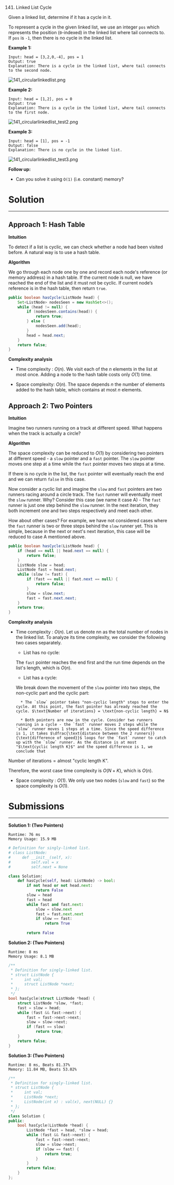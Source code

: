 141. Linked List Cycle

Given a linked list, determine if it has a cycle in it.

To represent a cycle in the given linked list, we use an integer `pos` which represents the position (`0`-indexed) in the linked list where tail connects to. If `pos` is `-1`, then there is no cycle in the linked list.

 

**Example 1:**
```
Input: head = [3,2,0,-4], pos = 1
Output: true
Explanation: There is a cycle in the linked list, where tail connects to the second node.
```
![141_circularlinkedlist.png](img/141_circularlinkedlist.png)

**Example 2:**
```
Input: head = [1,2], pos = 0
Output: true
Explanation: There is a cycle in the linked list, where tail connects to the first node.
```
![141_circularlinkedlist_test2.png](img/141_circularlinkedlist_test2.png)

**Example 3:**
```
Input: head = [1], pos = -1
Output: false
Explanation: There is no cycle in the linked list.
```
![141_circularlinkedlist_test3.png](img/141_circularlinkedlist_test3.png)
 

**Follow up:**

* Can you solve it using `O(1)` (i.e. constant) memory?

# Solution
---
## Approach 1: Hash Table
**Intuition**

To detect if a list is cyclic, we can check whether a node had been visited before. A natural way is to use a hash table.

**Algorithm**

We go through each node one by one and record each node's reference (or memory address) in a hash table. If the current node is null, we have reached the end of the list and it must not be cyclic. If current node’s reference is in the hash table, then return `true`.

```java
public boolean hasCycle(ListNode head) {
    Set<ListNode> nodesSeen = new HashSet<>();
    while (head != null) {
        if (nodesSeen.contains(head)) {
            return true;
        } else {
            nodesSeen.add(head);
        }
        head = head.next;
    }
    return false;
}
```

**Complexity analysis**

* Time complexity : $O(n)$. We visit each of the $n$ elements in the list at most once. Adding a node to the hash table costs only $O(1)$ time.

* Space complexity: $O(n)$. The space depends $n$ the number of elements added to the hash table, which contains at most $n$ elements.

## Approach 2: Two Pointers
**Intuition**

Imagine two runners running on a track at different speed. What happens when the track is actually a circle?

**Algorithm**

The space complexity can be reduced to $O(1)$ by considering two pointers at different speed - a `slow` pointer and a `fast` pointer. The `slow` pointer moves one step at a time while the `fast` pointer moves two steps at a time.

If there is no cycle in the list, the `fast` pointer will eventually reach the end and we can return `false` in this case.

Now consider a cyclic list and imagine the `slow` and `fast` pointers are two runners racing around a circle track. The `fast` runner will eventually meet the `slow` runner. Why? Consider this case (we name it case A) - The `fast` runner is just one step behind the `slow` runner. In the next iteration, they both increment one and two steps respectively and meet each other.

How about other cases? For example, we have not considered cases where the `fast` runner is two or three steps behind the `slow` runner yet. This is simple, because in the next or next's next iteration, this case will be reduced to case A mentioned above.

```java
public boolean hasCycle(ListNode head) {
    if (head == null || head.next == null) {
        return false;
    }
    ListNode slow = head;
    ListNode fast = head.next;
    while (slow != fast) {
        if (fast == null || fast.next == null) {
            return false;
        }
        slow = slow.next;
        fast = fast.next.next;
    }
    return true;
}
```

**Complexity analysis**

* Time complexity : $O(n)$. Let us denote nn as the total number of nodes in the linked list. To analyze its time complexity, we consider the following two cases separately.

    * List has no cycle:
    
    The `fast` pointer reaches the end first and the run time depends on the list's length, which is $O(n)$.
    * List has a cycle:
    
    We break down the movement of the `slow` pointer into two steps, the non-cyclic part and the cyclic part:

        * The `slow` pointer takes "non-cyclic length" steps to enter the cycle. At this point, the fast pointer has already reached the cycle. $\text{Number of iterations} = \text{non-cyclic length} = N$

        * Both pointers are now in the cycle. Consider two runners running in a cycle - the `fast` runner moves 2 steps while the `slow` runner moves 1 steps at a time. Since the speed difference is 1, it takes $\dfrac{\text{distance between the 2 runners}}{\text{difference of speed}}$ loops for the `fast` runner to catch up with the `slow` runner. As the distance is at most "$\text{cyclic length K}$" and the speed difference is 1, we conclude that
$\text{Number of iterations} = \text{almost}$ "$\text{cyclic length K}$".

Therefore, the worst case time complexity is $O(N+K)$, which is $O(n)$.

* Space complexity : $O(1)$. We only use two nodes (`slow` and `fast`) so the space complexity is $O(1)$.

# Submissions
---
**Solution 1: (Two Pointers)**
```
Runtime: 76 ms
Memory Usage: 15.9 MB
```
```python
# Definition for singly-linked list.
# class ListNode:
#     def __init__(self, x):
#         self.val = x
#         self.next = None

class Solution:
    def hasCycle(self, head: ListNode) -> bool:
        if not head or not head.next:
            return False
        slow = head
        fast = head
        while fast and fast.next:
            slow = slow.next
            fast = fast.next.next
            if slow == fast:
                return True
            
        return False
```

**Solution 2: (Two Pointers)**
```
Runtime: 8 ms
Memory Usage: 8.1 MB
```
```c
/**
 * Definition for singly-linked list.
 * struct ListNode {
 *     int val;
 *     struct ListNode *next;
 * };
 */
bool hasCycle(struct ListNode *head) {
    struct ListNode *slow, *fast;
    fast = slow = head;
    while (fast && fast->next) {
        fast = fast->next->next;
        slow = slow->next;
        if (fast == slow)
            return true;
    }
    return false;
}
```

**Solution 3: (Two Pointers)**
```
Runtime: 8 ms, Beats 81.37%
Memory: 11.84 MB, Beats 53.02%
```
```c++
/**
 * Definition for singly-linked list.
 * struct ListNode {
 *     int val;
 *     ListNode *next;
 *     ListNode(int x) : val(x), next(NULL) {}
 * };
 */
class Solution {
public:
    bool hasCycle(ListNode *head) {
        ListNode *fast = head, *slow = head;
        while (fast && fast->next) {
            fast = fast->next->next;
            slow = slow->next;
            if (slow == fast) {
                return true;
            }
        }
        return false;
    }
};
```

